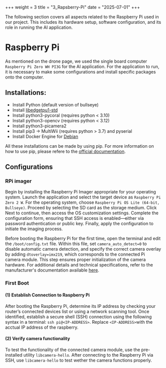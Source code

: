 +++
weight = 3
title = "3_Rapsberry-Pi" 
date = "2025-07-01" 
+++

The following section covers all aspects related to the Raspberry Pi used in our project. This includes its hardware setup, software configuration, and its role in running the AI application.

# Raspberry Pi

As mentioned on the drone page, we used the single board computer `Raspberry Pi Zero WH PI3G` for the AI application. For the application to run, it is necessary to make some configurations and install specific packages onto the computer. 

## Installations:
- Install Python (default version of bullseye)
- Install [libedgetpu1-std](https://coral.ai/docs/accelerator/get-started/#runtime-on-linux) 
- Install python3-pycoral (requires python < 3.10)
- Install python3-opencv (requires python < 3.12)
- Install python3-picamera2
- Install pip3 -> MultiWii (requires python > 3.7) and pyserial
- Install Docker Engine for [Debian](https://docs.docker.com/engine/install/debian/)

All these installations can be made by using pip. For more information on how to use pip, please refere to the [official documentation](https://pip.pypa.io/en/stable/installation/).<br/>

## Configurations
### RPi imager
Begin by installing the Raspberry Pi Imager appropriate for your operating system. Launch the application and select the target device as `Raspberry Pi Zero 2 W`. For the operating system, choose `Raspberry Pi OS Lite (64-bit, Bullseye)`. Proceed by selecting the SD card as the storage medium. Click Next to continue, then access the OS customization settings. Complete the configuration form, ensuring that SSH access is enabled—either via password authentication or public key. Finally, apply the configuration to initiate the imaging process.

Before booting the Raspberry Pi for the first time, open the terminal and edit the `/boot/config.txt` file. Within this file, set `camera_auto_detect=0` to disable automatic camera detection, and specify the correct camera overlay by adding `dtoverlay=imx219`, which corresponds to the connected Pi camera module. This step ensures proper initialization of the camera hardware. For additional details and technical specifications, refer to the manufacturer's documentation available [here](https://joy-it.net/de/products/rb-camera-jt-v2-120).

### First Boot
#### (1) Establish Connection to Raspberry Pi
After booting the Raspberry Pi, determine its IP address by checking your router’s connected devices list or using a network scanning tool. Once identified, establish a secure shell (SSH) connection using the following syntax in a terminal: `ssh pi@<IP-ADDRESS>`. Replace `<IP-ADDRESS>`with the acctual IP address of the raspberry.

#### (2) Verify camera functionality
To test the functionality of the connected camera module, use the pre-installed utility `libcamera-hello`. After connecting to the Raspberry Pi via SSH, use `libcamera-hello` to test wether the camera functions properly.